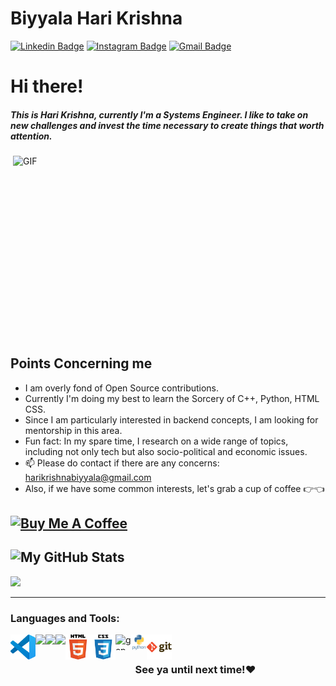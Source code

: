 # Biyyala Hari Krishna
[![Linkedin Badge](https://img.shields.io/badge/-harikrishnabiyyala-blue?style=flat-square&logo=Linkedin&logoColor=white&link=https://www.linkedin.com/in/harikrishnabiyyala/)](https://www.linkedin.com/in/harikrishnabiyyala/)
[![Instagram Badge](https://img.shields.io/badge/-@biyyalaharikrishna-F44747?style=flat-square&labelColor=F44747&logo=instagram&logoColor=white&link=https://instagram.com/biyyalaharikrishna)](https://www.instagram.com/biyyalaharikrishna/) 
[![Gmail Badge](https://img.shields.io/badge/-harikrishnabiyyala@gmail.com-c14438?style=flat-square&logo=Gmail&logoColor=white&link=mailto:harikrishnabiyyala@gmail.com)](mailto:harikrishnabiyyala@gmail.com)


# Hi there!            
##### This is Hari Krishna, currently I'm a Systems Engineer. I like to take on new challenges and invest the time necessary to create things that worth attention. 
<img align="right" alt="GIF" src="https://github.com/abhisheknaiidu/abhisheknaiidu/blob/master/code.gif?raw=true" width="500" height="320" />

## Points Concerning me
- I am overly fond of Open Source contributions.
- Currently I'm doing my best to learn the Sorcery of C++, Python, HTML CSS.
- Since I am particularly interested in backend concepts, I am looking for mentorship in this area.
- Fun fact: In my spare time, I research on a wide range of topics, including not only tech but also socio-political and economic issues.
- 📫 Please do contact if there are any concerns: [harikrishnabiyyala@gmail.com](mailto:harikrishnabiyyala@gmail.com)
- Also, if we have some common interests, let's grab a cup of coffee 👉👈
   
<a href="https://www.buymeacoffee.com/harikrishna000" target="_blank"><img src="https://cdn.buymeacoffee.com/buttons/v2/default-red.png" alt="Buy Me A Coffee" width="150" ></a>
</a>
---
![My GitHub Stats](https://github-readme-stats.vercel.app/api?username=harikrishnabiyyala&show_icons=true)
---
<img height="195em" src="https://github-readme-stats.vercel.app/api/top-langs/?username=harikrishnabiyyala&exclude_repo=KNN-Image-Classification&show_icons=true&hide_border=true&layout=compact&langs_count=8"/>

---
### Languages and Tools:

<img align="left" alt="Visual Studio Code" width="40px" src="https://raw.githubusercontent.com/github/explore/80688e429a7d4ef2fca1e82350fe8e3517d3494d/topics/visual-studio-code/visual-studio-code.png" />
<img align="left" src="https://upload.wikimedia.org/wikipedia/commons/1/18/ISO_C%2B%2B_Logo.svg"  height="50px"/>
<img align="left" src="https://cdn.iconscout.com/icon/free/png-512/c-programming-569564.png"  height="50px"/> 
<img align="left" src="https://www.python.org/static/opengraph-icon-200x200.png"  height="50px"/>
<img align="left" alt="HTML5" width="40px" src="https://raw.githubusercontent.com/github/explore/80688e429a7d4ef2fca1e82350fe8e3517d3494d/topics/html/html.png" />
<img align="left" alt="CSS3" width="40px" src="https://raw.githubusercontent.com/github/explore/80688e429a7d4ef2fca1e82350fe8e3517d3494d/topics/css/css.png" />
<img align="left" img src="https://www.vectorlogo.zone/logos/google_cloud/google_cloud-icon.svg" alt="gcp" width="25" height="25" />
<img align="left" img src="https://raw.githubusercontent.com/devicons/devicon/master/icons/python/python-original-wordmark.svg" alt="python" width="25" height="25" />
<img align="left" alt="Git" width="40px" src="https://raw.githubusercontent.com/github/explore/80688e429a7d4ef2fca1e82350fe8e3517d3494d/topics/git/git.png" />

###
<div align="center">
   
 <br/>
   
### See ya until next time!❤️
   
</div>

